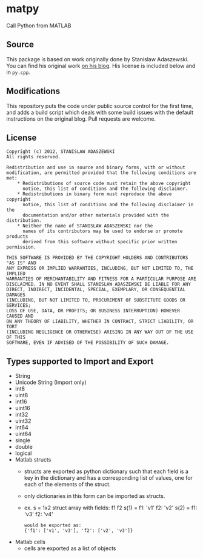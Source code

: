 # matpy
Call Python from MATLAB

## Source

This package is based on work originally done by Stanislaw Adaszewski. You can
find his original work [on his blog](http://algoholic.eu/matpy/). His license
is included below and in `py.cpp`.

## Modifications

This repository puts the code under public source control for the first time,
and adds a build script which deals with some build issues with the default
instructions on the original blog. Pull requests are welcome.

## License

```
Copyright (c) 2012, STANISLAW ADASZEWSKI
All rights reserved.

Redistribution and use in source and binary forms, with or without
modification, are permitted provided that the following conditions are met:
    * Redistributions of source code must retain the above copyright
      notice, this list of conditions and the following disclaimer.
    * Redistributions in binary form must reproduce the above copyright
      notice, this list of conditions and the following disclaimer in the
      documentation and/or other materials provided with the distribution.
    * Neither the name of STANISLAW ADASZEWSKI nor the
      names of its contributors may be used to endorse or promote products
      derived from this software without specific prior written permission.

THIS SOFTWARE IS PROVIDED BY THE COPYRIGHT HOLDERS AND CONTRIBUTORS "AS IS" AND
ANY EXPRESS OR IMPLIED WARRANTIES, INCLUDING, BUT NOT LIMITED TO, THE IMPLIED
WARRANTIES OF MERCHANTABILITY AND FITNESS FOR A PARTICULAR PURPOSE ARE
DISCLAIMED. IN NO EVENT SHALL STANISLAW ADASZEWSKI BE LIABLE FOR ANY
DIRECT, INDIRECT, INCIDENTAL, SPECIAL, EXEMPLARY, OR CONSEQUENTIAL DAMAGES
(INCLUDING, BUT NOT LIMITED TO, PROCUREMENT OF SUBSTITUTE GOODS OR SERVICES;
LOSS OF USE, DATA, OR PROFITS; OR BUSINESS INTERRUPTION) HOWEVER CAUSED AND
ON ANY THEORY OF LIABILITY, WHETHER IN CONTRACT, STRICT LIABILITY, OR TORT
(INCLUDING NEGLIGENCE OR OTHERWISE) ARISING IN ANY WAY OUT OF THE USE OF THIS
SOFTWARE, EVEN IF ADVISED OF THE POSSIBILITY OF SUCH DAMAGE.
```

## Types supported to Import and Export

- String
- Unicode String (Import only)
- int8
- uint8
- int16
- uint16
- int32
- uint32
- int64
- uint64
- single
- double
- logical
- Matlab structs
    - structs are exported as python dictionary such that each field is a key in the dictionary and has a corresponding list of values, one for each of the elements of the struct.
    - only dictionaries in this form can be imported as structs.
    - ex. s =
            1x2 struct array with fields:
                f1
                f2
          s(1) =
                f1: 'v1'
                f2: 'v2'
          s(2) =
                f1: 'v3'
                f2: 'v4'

          would be exported as:
          {'f1': ['v1', 'v3'], 'f2': ['v2', 'v3']}
- Matlab cells
  - cells are exported as a list of objects
